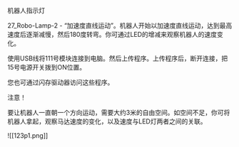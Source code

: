 机器人指示灯

27_Robo-Lamp-2 - “加速度直线运动”。机器人开始以加速度直线运动，达到最高速度后逐渐减慢，然后180度转弯。你可通过LED的增减来观察机器人的速度变化。

使用USB线将111号模块连接到电脑。然后上传程序。上传程序后，断开连接，把15号电源开关拨到ON位置。

您也可通过闪存驱动器访问这些程序。

注意！

要让机器人一直朝一个方向运动，需要大约3米的自由空间。如空间不足，你可将机器人拿起，观察马达速度的变化，以及速度与LED灯两者之间的关联。

![[123p1.png]]